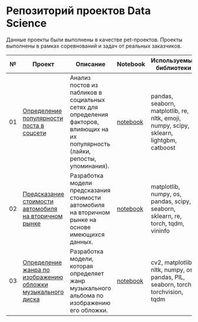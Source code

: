# Репозиторий проектов Data Science

Данные проекты были выполнены в качестве pet-проектов. Проекты выполнены в рамках соревнований и задач от реальных заказчиков.

| №  | Проект                                                                                                                  | Описание                                                                                                 | Notebook                                                                                                  | Используемые библиотеки                                      |
|----|-------------------------------------------------------------------------------------------------------------------------|----------------------------------------------------------------------------------------------------------|-----------------------------------------------------------------------------------------------------------|--------------------------------------------------------------|
| 01 | [Определение популярности поста в соцсети](./1.%20Определение%20популярности%20поста%20в%20соцсети/README.md "README.md") | Анализ постов из пабликов в социальных сетях для определения факторов, влияющих на их популярность (лайки, репосты, упоминания). | [notebook](./1.%20Определение%20популярности%20поста%20в%20соцсети/fond_cultura.ipynb "notebook.ipynb") | pandas, seaborn, matplotlib, re, nltk, emoji, numpy, scipy, sklearn, lightgbm, catboost |
| 02 | [Предсказание стоимости автомобиля на вторичном рынке](./2.%20Предсказание%20стоимости%20автомобиля%20на%20вторичном%20рынке/README.md "README.md") | Разработка модели предсказания стоимости автомобиля на вторичном рынке на основе имеющихся данных. | [notebook](./2.%20Предсказание%20стоимости%20автомобиля%20на%20вторичном%20рынке/used_cars_price.ipynb "notebook.ipynb") | matplotlib, numpy, os, pandas, scipy, seaborn, sklearn, re, torch, tqdm, vininfo |
| 03 | [Определение жанра по изображению обложки музыкального диска](./3.%20Определение%20жанра%20по%20изображению%20обложки%20музыкального%20диска/README.md "README.md") | Разработка модели, которая определяет жанр музыкального альбома по изображению его обложки. | [notebook](3.%20Определение%20жанра%20по%20изображению%20обложки%20музыкального%20диска/music_genre_classifier_by_photo.ipynb "notebook.ipynb") | cv2, matplotlib, nltk, numpy, os, pandas, PIL, seaborn, torch, torchvision, tqdm |
